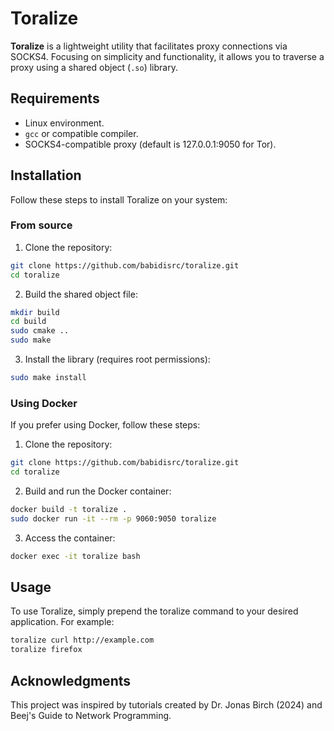 # Toralize

**Toralize** is a lightweight utility that facilitates proxy connections via SOCKS4. Focusing on simplicity and functionality, it allows you to traverse a proxy using a shared object (`.so`) library.


## Requirements
- Linux environment.
- `gcc` or compatible compiler.
- SOCKS4-compatible proxy (default is 127.0.0.1:9050 for Tor).


## Installation

Follow these steps to install Toralize on your system:

### From source

1. Clone the repository:

```bash
git clone https://github.com/babidisrc/toralize.git
cd toralize
```

2. Build the shared object file:

```bash
mkdir build
cd build
sudo cmake ..
sudo make
```

3. Install the library (requires root permissions):

```bash
sudo make install
```

### Using Docker

If you prefer using Docker, follow these steps:

1. Clone the repository:

```bash
git clone https://github.com/babidisrc/toralize.git
cd toralize
```

2. Build and run the Docker container:

```bash
docker build -t toralize .
sudo docker run -it --rm -p 9060:9050 toralize

```

3. Access the container:

```bash
docker exec -it toralize bash
```

## Usage

To use Toralize, simply prepend the toralize command to your desired application. For example:

```bash
toralize curl http://example.com
toralize firefox
```

## Acknowledgments

This project was inspired by tutorials created by Dr. Jonas Birch (2024) and Beej's Guide to Network Programming.
